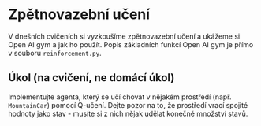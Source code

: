 # Zpětnovazební učení

V dnešních cvičeních si vyzkoušíme zpětnovazební učení a ukážeme si Open AI gym 
a jak ho použít. Popis základních funkcí Open AI gym je přímo v souboru 
`reinforcement.py`.

## Úkol (na cvičení, ne domácí úkol)

Implementujte agenta, který se učí chovat v nějakém prostředí (např. 
`MountainCar`) pomocí Q-učení. Dejte pozor na to, že prostředí vrací spojité
hodnoty jako stav - musíte si z nich nějak udělat konečné množství stavů.